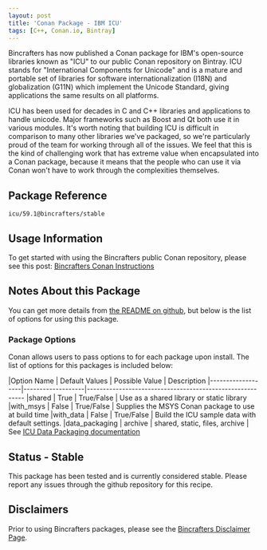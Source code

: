 ```yaml
---
layout: post
title: 'Conan Package - IBM ICU'
tags: [C++, Conan.io, Bintray]
---
```


Bincrafters has now published a Conan package for IBM's open-source libraries known as "ICU" to our public Conan repository on Bintray. ICU stands for "International Components for Unicode" and is a mature and portable set of libraries for software internationalization (I18N) and globalization (G11N) which implement the Unicode Standard, giving applications the same results on all platforms.

ICU has been used for decades in C and C++ libraries and applications to handle unicode.  Major frameworks such as Boost and Qt both use it in various modules.  It's worth noting that building ICU is difficult in comparison to many other libraries we've packaged, so we're particularly proud of the team for working through all of the issues.  We feel that this is the kind of challenging work that has extreme value when encapsulated into a Conan package, because it means that the people who can use it via Conan won't have to work through the complexities themselves. 

## Package Reference

    icu/59.1@bincrafters/stable
    
## Usage Information  

To get started with using the Bincrafters public Conan repository, please see this post:
[Bincrafters Conan Instructions](https://bincrafters.github.io/2017/06/06/using-bincrafters-conan-repository)

## Notes About this Package 

You can get more details from [the README on github](https://github.com/bincrafters/conan-icu), but below is the list of options for using this package. 

### Package Options
Conan allows users to pass options to for each package upon install. The list of options for this packages is included below: 

|Option Name		 | Default Values   | Possible Value                      | Description
|-------------------|-------------------|----------------------------------------------------------
|shared				 | True                  | True/False                            | Use as a shared library or static library
|with_msys		 | False                 | True/False                            | Supplies the MSYS Conan package to use at build time
|with_data			 | False                 | True/False                            | Build the ICU sample data with default settings. 
|data_packaging	 | archive             | shared, static, files, archive     | See [ICU Data Packaging documentation](http://userguide.icu-project.org/packaging)


## Status - Stable
This package has been tested and is currently considered stable.  Please report any issues through the github repository for this recipe. 

## Disclaimers
Prior to using Bincrafters packages, please see the [Bincrafters Disclaimer Page](https://bincrafters.github.io/2017/05/01/bincrafters-package-disclaimers/). 